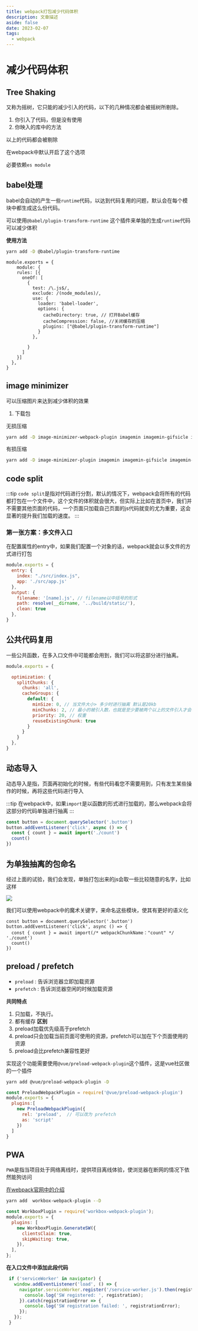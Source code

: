 ```yaml
---
title: webpack打包减少代码体积
description: 文章描述
aside: false
date: 2023-02-07
tags:
  - webpack
---
```


# 减少代码体积


## Tree Shaking

又称为摇树，它只能的减少引入的代码，以下的几种情况都会被摇树所剔除。
1. 你引入了代码，但是没有使用
2. 你映入的库中的方法

以上的代码都会被剔除


在webpack中默认开启了这个选项

必要依赖`es module`

## babel处理
babel会自动的产生一些`runtime`代码，以达到代码复用的问题，默认会在每个模块中都生成这么份代码。

可以使用`@babel/plugin-transform-runtime` 这个插件来单独的生成`runtime`代码
可以减少体积

**使用方法**

```sh
yarn add -D @babel/plugin-transform-runtime 
```
```javascript{13}
module.exports = {
    module: {
    rules: [{
      oneOf: [
        {
          test: /\.js$/,
          exclude: /(node_modules)/,
          use: {
            loader: 'babel-loader',
            options: {
              cacheDirectory: true, // 打开Babel缓存
              cacheCompression: false, //关闭缓存的压缩
              plugins: ["@babel/plugin-transform-runtime"]
            }
          },

        }
      ]
    }]
  },
}
```




## image minimizer

可以压缩图片来达到减少体积的效果

1. 下载包

无损压缩
```sh
yarn add -D image-minimizer-webpack-plugin imagemin imagemin-gifsicle imagemin-jpegtran imagemin-optipng imagemin-svgo 
```

有损压缩

```sh
yarn add -D image-minimizer-plugin imagemin imagemin-gifsicle imagemin-mozjepg imagemin-pngquant imagemin-svgo
```



## code split

:::tip
`code split`是指对代码进行分割，默认的情况下，webpack会将所有的代码都打包在一个文件中，这个文件的体积就会很大，但实际上比如在首页中，我们并不需要其他页面的代码，一个页面只加载自己页面的js代码就变的尤为重要，这会显著的提升我们加载的速度。
:::

### 第一张方案：多文件入口

在配置属性的entry中，如果我们配置一个对象的话，webpack就会以多文件的方式进行打包


```js
module.exports = {
  entry: {
    index: "./src/index.js",
    app: './src/app.js'
  },
  output: {
    filename: '[name].js', // filename以中括号的形式
    path: resolve(__dirname, '../build/static/'),
    clean: true
  },
} 
```
## **公共代码复用**

一些公共函数，在多入口文件中可能都会用到，我们可以将这部分进行抽离。


```js
module.exports = {

  optimization: {
    splitChunks: {
      chunks: 'all', 
      cacheGroups: {
        default: {
          minSize: 0, // 当文件大小> 多少时进行抽离 默认是20kb
          minChunks: 2, // 最小的被引入数，也就是至少要被两个以上的文件引入才会单独分离
          priority: 20, // 权重
          reuseExistingChunk: true
        }
      }
    }
  },
}
```


## **动态导入**


动态导入是指，页面再初始化的时候，有些代码看您不需要用到，只有发生某些操作的时候，再将这些代码进行导入

:::tip
在webpack中，如果`import`是以函数的形式进行加载的，那么webpack会将这部分的代码单独进行抽离
:::
```javascript
const button = document.querySelector('.button') 
button.addEventListener('click', async () => {
  const { count } = await import('./count')
  count()
})
```


## 为单独抽离的包命名

经过上面的试验，我们会发现，单独打包出来的js会取一些比较随意的名字，比如这样

![](//image.woai996.com/20220705101024.png)

我们可以使用webpack中的魔术关键字，来命名这些模块，使其有更好的语义化

```javascript{3}
const button = document.querySelector('.button') 
button.addEventListener('click', async () => {
  const { count } = await import(/* webpackChunkName："count" */ './count')
  count()
})
```


## preload / prefetch

- `preload` : 告诉浏览器立即加载资源
- `prefetch` : 告诉浏览器空闲的时候加载资源

**共同特点**

1. 只加载，不执行。
2. 都有缓存
**区别**
1. preload加载优先级高于prefetch
2. preload只会加载当前页面可使用的资源，prefetch可以加在下个页面使用的资源
3. preload会比prefetch兼容性更好


实现这个功能需要使用`@vue/preload-webpack-plugin`这个插件，这是vue社区做的一个插件

```sh
yarn add @vue/preload-webpack-plugin -D
```

```js
const PreloadWebpackPlugin = require('@vue/preload-webpack-plugin')
module.exports = {
  plugins:[
    new PreloadWebpackPlugin({
      rel: 'preload',  // 可以改为 prefetch
      as: 'script'
    })
  ]
}
```



## PWA

`PWA`是指当项目处于网络离线时，提供项目离线体验，使浏览器在断网的情况下依然能狗访问

[在webpack官网中的介绍](https://webpack.docschina.org/guides/progressive-web-application/#adding-workbox)

```sh
yarn add  workbox-webpack-plugin --D
```

```js
const WorkboxPlugin = require('workbox-webpack-plugin');
module.exports = {
  plugins: [
    new WorkboxPlugin.GenerateSW({
      clientsClaim: true,
      skipWaiting: true,
    }),
  ],
};
```

**在入口文件中添加此段代码**
```js
 if ('serviceWorker' in navigator) {
   window.addEventListener('load', () => {
     navigator.serviceWorker.register('/service-worker.js').then(registration => {
       console.log('SW registered: ', registration);
     }).catch(registrationError => {
       console.log('SW registration failed: ', registrationError);
     });
   });
 }
```